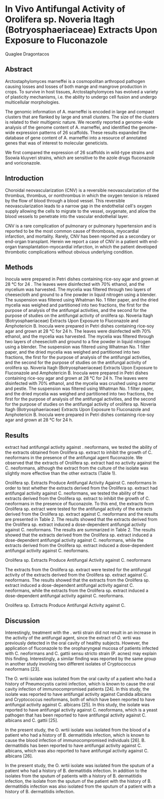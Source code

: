 # In Vivo Antifungal Activity of Orolifera sp. Noveria Itagh (Botryosphaeriaceae) Extracts Upon Exposure to Fluconazole
Quaglee Dragontacos


## Abstract
Arctostaphylomyces marneffei is a cosmopolitan arthropod pathogen causing losses and losses of both mange and mangrove production in crops. To survive in host tissues, Arctostaphylomyces has evolved a variety of plasticity mechanisms, i.e. the ability to undergo cell fusion and undergo multicellular morphologies.

The genomic information of A. marneffei is encoded in large and compact clusters that are flanked by large and small clusters. The size of the clusters is related to their multigenic nature. We recently reported a genome-wide analysis of the genome content of A. marneffei, and identified the genome-wide expression patterns of 26 scaffolds. These results expanded the database of gene content of A. marneffei into a resource of annotated genes that was of interest to molecular geneticists.

We first compared the expression of 26 scaffolds in wild-type strains and Ssowia kluyveri strains, which are sensitive to the azole drugs fluconazole and voriconazole.


## Introduction
Choroidal neovascularization (CNV) is a reversible neovascularization of the thrombus, thrombus, or nonthrombus in which the oxygen tension is relaxed by the flow of blood through a blood vessel. This reversible neovascularization leads to a narrow gap in the endothelial cell's oxygen supply allowing the cells to migrate to the vessel, oxygenate, and allow the blood vessels to penetrate into the vascular endothelial layer.

CNV is a rare complication of pulmonary or pulmonary hypertension and is reported to be the most common cause of thrombosis, myocardial infarction, and mortality. Rarely, CNV has been reported as a secondary or end-organ transplant. Herein we report a case of CNV in a patient with end-organ transplantation-myocardial infarction, in which the patient developed thrombotic complications without obvious underlying condition.


## Methods
Inocula were prepared in Petri dishes containing rice-soy agar and grown at 28 °C for 24 . The leaves were disinfected with 70% ethanol, and the mycelium was harvested. The mycelia was filtered through two layers of cheesecloth and ground to a fine powder in liquid nitrogen using a blender. The suspension was filtered using Whatman No. 1 filter paper, and the dried mycelia was weighed and partitioned into two fractions, the first for the purpose of analysis of the antifungal activities, and the second for the purpose of studies on the antifungal activity of orolifera sp. Noveria Itagh (Botryosphaeriaceae) Extracts Upon Exposure to Fluconazole and Amphotericin B. Inocula were prepared in Petri dishes containing rice-soy agar and grown at 28 °C for 24 h. The leaves were disinfected with 70% ethanol, and the mycelia was harvested. The mycelia was filtered through two layers of cheesecloth and ground to a fine powder in liquid nitrogen using a blender. The suspension was filtered using Whatman No. 1 filter paper, and the dried mycelia was weighed and partitioned into two fractions, the first for the purpose of analysis of the antifungal activities, and the second for the purpose of studies on the antifungal activity of orolifera sp. Noveria Itagh (Botryosphaeriaceae) Extracts Upon Exposure to Fluconazole and Amphotericin B. Inocula were prepared in Petri dishes containing rice-soy agar and grown at 28 °C for 24 h. The leaves were disinfected with 70% ethanol, and the mycelia was crushed using a mortar and pestle. The suspension was filtered using Whatman No. 1 filter paper, and the dried mycelia was weighed and partitioned into two fractions, the first for the purpose of analysis of the antifungal activities, and the second for the purpose of studies on the antifungal activity of orolifera sp. Noveria Itagh (Botryosphaeriaceae) Extracts Upon Exposure to Fluconazole and Amphotericin B. Inocula were prepared in Petri dishes containing rice-soy agar and grown at 28 °C for 24 h.


## Results
extract had antifungal activity against . neoformans, we tested the ability of the extracts obtained from Orolifera sp. extract to inhibit the growth of C. neoformans in the presence of the antifungal agent fluconazole. We observed that the extracts of Orolifera sp. extract had no activity against the C. neoformans, although the extract from the culture of the isolate was slightly more effective than the other extracts (Table 1).

Orolifera sp. Extracts Produce Antifungal Activity Against C. neoformans
In order to test whether the extracts derived from the Orolifera sp. extract had antifungal activity against C. neoformans, we tested the ability of the extracts derived from the Orolifera sp. extract to inhibit the growth of C. neoformans in the presence of fluconazole. To this end, the extracts from Orolifera sp. extract were tested for the antifungal activity of the extracts derived from the Orolifera sp. extract against C. neoformans and the results are presented in Table 2. The results showed that the extracts derived from the Orolifera sp. extract induced a dose-dependent antifungal activity against C. neoformans. The results are summarized in Table 2. The results showed that the extracts derived from the Orolifera sp. extract induced a dose-dependent antifungal activity against C. neoformans, while the extracts derived from the Orolifera sp. extract induced a dose-dependent antifungal activity against C. neoformans.

Orolifera sp. Extracts Produce Antifungal Activity against C. neoformans

The extracts from the Orolifera sp. extract were tested for the antifungal activity of the extracts derived from the Orolifera sp. extract against C. neoformans. The results showed that the extracts from the Orolifera sp. extract induced a dose-dependent antifungal activity against C. neoformans, while the extracts from the Orolifera sp. extract induced a dose-dependent antifungal activity against C. neoformans.

Orolifera sp. Extracts Produce Antifungal Activity against C.


## Discussion
Interestingly, treatment with the . wrtii strain did not result in an increase in the activity of the antifungal agent, since the extract of O. wrtii was previously detected in the oral cavity of healthy subjects. However, the application of fluconazole to the oropharyngeal mucosa of patients infected with C. neoformans and C. gattii sensu stricto strain (P. acnes) may explain this finding. Interestingly, a similar finding was reported by the same group in another study involving two different isolates of Cryptococcus neoformans [23].

The O. wrtii isolate was isolated from the oral cavity of a patient who had a history of Pneumocystis carinii infection, which is known to cause the oral cavity infection of immunocompromised patients [24]. In this study, the isolate was reported to have antifungal activity against Candida albicans and Cryptococcus neoformans, both of which have been reported to have antifungal activity against C. albicans [25]. In this study, the isolate was reported to have antifungal activity against C. neoformans, which is a yeast pathogen that has been reported to have antifungal activity against C. albicans and C. gattii [25].

In the present study, the O. wrtii isolate was isolated from the blood of a patient who had a history of B. dermatitidis infection, which is known to cause the blood infection of immunocompromised individuals [26]. B. dermatitidis has been reported to have antifungal activity against C. albicans, which was also reported to have antifungal activity against C. albicans [26].

In the present study, the O. wrtii isolate was isolated from the sputum of a patient who had a history of B. dermatitidis infection. In addition to the isolates from the sputum of patients with a history of B. dermatitidis infection, the isolate from the sputum of the patient with the history of B. dermatitidis infection was also isolated from the sputum of a patient with a history of B. dermatitidis infection.

